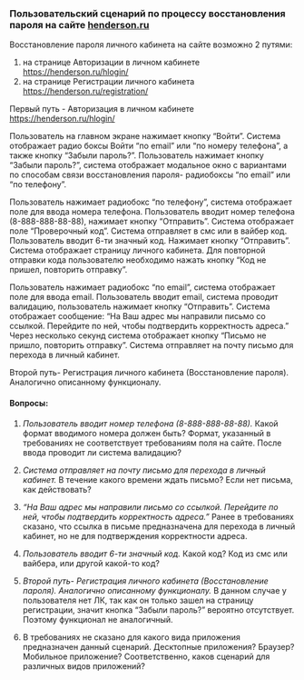 ### Пользовательский сценарий по процессу восстановления пароля на сайте [henderson.ru](https://henderson.ru/) ###

Восстановление пароля личного кабинета на сайте возможно 2 путями:
1. на странице Авторизации в личном кабинете  https://henderson.ru/hlogin/
2. на странице Регистрации личного кабинета https://henderson.ru/registration/ 

Первый путь - Авторизация в личном кабинете https://henderson.ru/hlogin/

Пользователь на главном экране нажимает кнопку “Войти”.
Система отображает радио боксы Войти “по email” или “по номеру телефона”, а также кнопку “Забыли пароль?”.
Пользователь нажимает кнопку “Забыли пароль?”, система отображает модальное окно с вариантами по способам связи восстановления пароля- радиобоксы “по email” или “по телефону”.

Пользователь нажимает радиобокс “по телефону”, система отображает поле для ввода номера телефона. 
Пользователь вводит номер телефона (8-888-888-88-88), нажимает кнопку “Отправить”. 
Система отображает поле “Проверочный код”.
Система отправляет в смс или в вайбер код. 
Пользователь вводит 6-ти значный код. Нажимает кнопку “Отправить”. Система отображает страницу личного кабинета. 
Для повторной отправки кода пользователю необходимо нажать кнопку “Код не пришел, повторить отправку”.

Пользователь нажимает радиобокс “по email”, система отображает поле для ввода email.
Пользователь вводит email, система проводит валидацию, пользователь нажимает кнопку “Отправить”.
Система отображает сообщение: “На Ваш адрес мы направили письмо со ссылкой.
Перейдите по ней, чтобы подтвердить корректность адреса.” Через несколько секунд система отображает кнопку “Письмо не пришло, повторить отправку”.
Система отправляет на почту письмо для перехода в личный кабинет.

Второй путь- Регистрация личного кабинета (Восстановление пароля). Аналогично описанному функционалу.

#### Вопросы: #####

1. *Пользователь вводит номер телефона (8-888-888-88-88).*
Какой формат вводимого номера должен быть? Формат, указанный в требованиях не соответствует требованиям поля на сайте. После ввода проводит ли система валидацию?

2. *Система отправляет на почту письмо для перехода в личный кабинет.*
В течение какого времени ждать письмо? Если нет письма, как действовать? 

3. *“На Ваш адрес мы направили письмо со ссылкой. Перейдите по ней, чтобы подтвердить корректность адреса.”*
Ранее в требованиях сказано, что ссылка в письме предназначена для перехода в личный кабинет, но не для подтверждения корректности адреса.

4. *Пользователь вводит 6-ти значный код.* 
Какой код? Код из смс или вайбера, или другой какой-то код?

5. *Второй путь- Регистрация личного кабинета (Восстановление пароля). Аналогично описанному функционалу.*
В данном случае у пользователя нет ЛК, так как он только зашел на страницу регистрации, значит кнопка “Забыли пароль?” вероятно отсутствует. Поэтому функционал не аналогичный.

6. В требованиях не сказано для какого вида приложения предназначен данный сценарий. Десктопные приложения? Браузер? Мобильное приложение? Соответственно, каков сценарий для различных видов приложений?

